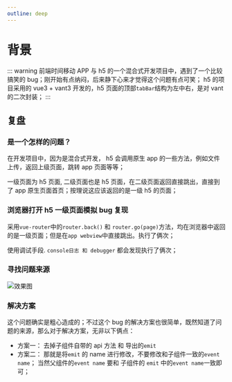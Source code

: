 ```yaml
---
outline: deep
---
```


# 背景

::: warning
前端时间移动 APP 与 h5 的一个混合式开发项目中，遇到了一个比较搞笑的 bug；刚开始有点纳闷，后来静下心来才觉得这个问题有点可笑；
h5 的项目采用的 vue3 + vant3 开发的，h5 页面的顶部`tabBar`结构为左中右，是对 vant 的二次封装；
:::

## 复盘

### **是一个怎样的问题？**

在开发项目中，因为是混合式开发， h5 会调用原生 app 的一些方法，例如文件上传，返回上级页面，跳转 app 页面等等；

一级页面为 h5 页面, 二级页面也是 h5 页面，在二级页面返回直接跳出，直接到了 app 原生页面首页；按理说这应该返回的是一级 h5 的页面；

### **浏览器打开 h5 一级页面模拟 bug 复现**

采用`vue-router`中的`router.back()` 和 `router.go(page)`方法，均在浏览器中返回的是一级页面；但是在`app webview`中直接跳出。执行了俩次；

使用调试手段. `console日志 和 debugger` 都会发现执行了俩次；

### **寻找问题来源**

![效果图](http://wangxiaoze-view.github.io/picx-images-hosting/images/vue-tabbar.svg)

### **解决方案**

这个问题确实是粗心造成的；不过这个 bug 的解决方案也很简单，既然知道了问题的来源，那么对于解决方案，无非以下俩点：

- 方案一： 去掉子组件自带的 api 方法 和 导出的`emit`
- 方案二： 那就是将`emit` 的 name 进行修改，不要修改和子组件一致的`event name`； 当然父组件的`event name` 要和 子组件的
  `emit` 中的`event name`一致即可；
